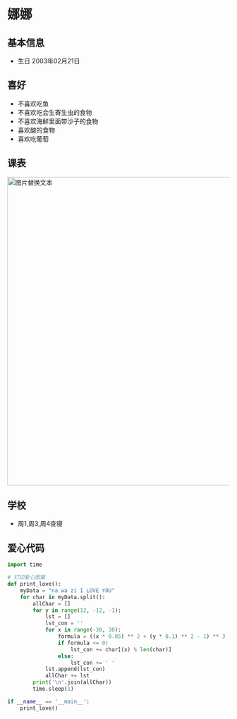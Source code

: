 # 娜娜

## 基本信息

- 生日 2003年02月21日

## 喜好

- 不喜欢吃鱼
- 不喜欢吃会生寄生虫的食物
- 不喜欢海鲜里面带沙子的食物
- 喜欢酸的食物
- 喜欢吃葡萄

## 课表

<img src='/imags/other/kebiao.jpg' alt='图片替换文本' width='700' />

## 学校

- 周1,周3,周4查寝

## 爱心代码

```python
import time

# 打印爱心图案
def print_love():
    myData = "na wa zi I LOVE YOU"
    for char in myData.split():
        allChar = []
        for y in range(12, -12, -1):
            lst = []
            lst_con = ''
            for x in range(-30, 30):
                formula = ((x * 0.05) ** 2 + (y * 0.1) ** 2 - 1) ** 3 - (x * 0.05) ** 2 * (y * 0.1) ** 3
                if formula <= 0:
                    lst_con += char[(x) % len(char)]
                else:
                    lst_con += ' '
            lst.append(lst_con)
            allChar += lst
        print('\n'.join(allChar))
        time.sleep(1)

if __name__ == '__main__':
    print_love()
```
